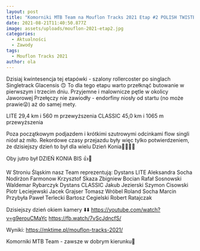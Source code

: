 ```yaml
---
layout: post
title: "Komorniki MTB Team na Mouflon Tracks 2021 Etap #2 POLISH TWISTER"
date: 2021-08-21T11:40:50.877Z
image: assets/uploads/mouflon-2021-etap2.jpg
categories:
  - Aktualności
  - Zawody
tags:
  - Mouflon Tracks 2021
author: ola
---
```

Dzisiaj kwintesencja tej etapówki - szalony rollercoster po singlach Singletrack Glacensis  🙃 To dla tego etapu warto przełknąć butowanie w pierwszym i trzecim dniu. Przyjemne i malownicze pętle w okolicy Jaworowej Przełęczy nie zawiodły -  endorfiny niosły od startu (no może prawie😜) aż do samej mety.

<!--more-->

LITE 29,4 km i 560 m przewyższenia
CLASSIC 45,0 km i 1065 m przewyższenia

Poza początkowym podjazdem i krótkimi szutrowymi odcinkami flow singli niósł aż miło. Rekordowe czasy przejazdu były więc tylko potwierdzeniem, że dzisiejszy dzień to był dla wielu Dzień Konia🐎🚴‍♂️😜

Oby jutro był DZIEŃ KONIA BIS 👍🤣

W Stroniu Śląskim nasz Team reprezentują:
Dystans LITE
Aleksandra Socha 
Nodirżon Farmonow
Krzysztof Skaza 
Zbigniew Bocian 
Rafał Sosnowski
Waldemar Rybarczyk 
Dystans CLASSIC 
Jakub Jezierski 
Szymon Cisowski
Piotr Leciejewski
Jacek Grajser 
Tomasz Wróbel 
Roland Socha 
Marcin Przybyła 
Paweł Terlecki 
Bartosz Cegielski 
Robert Ratajczak  

Dzisiejszy dzień okiem kamery ⬇️⬇️
<https://youtube.com/watch?v=g9erouCMaYc>
<https://fb.watch/7vScJdncfS/>

Wyniki:
<https://mktime.pl/mouflon-tracks-2021/>

Komorniki MTB Team - zawsze w dobrym kierunku🙂